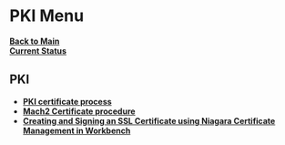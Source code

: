 # PKI Menu

**[Back to Main](../../README.md)**\
**[Current Status](../../development/status/weekly/current_status.md)**

## PKI

- **[PKI certificate process](gen-and-install-certs.md)**
- **[Mach2 Certificate procedure](./gen_mach2_cert.md)**
- **[Creating and Signing an SSL Certificate using Niagara Certificate Management in Workbench](../../research/m_z/niagara/ssl.md)**
